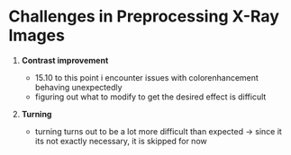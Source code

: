 # Challenges in Preprocessing X-Ray Images

1. **Contrast improvement**
   - 15.10 to this point i encounter issues with colorenhancement behaving unexpectedly
   - figuring out what to modify to get the desired effect is difficult

2. **Turning**
   - turning turns out to be a lot more difficult than expected -> since it its not exactly necessary, it is skipped for now